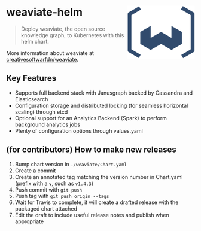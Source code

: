 # weaviate-helm <img alt='Weaviate logo' src='https://raw.githubusercontent.com/creativesoftwarefdn/weaviate/19de0956c69b66c5552447e84d016f4fe29d12c9/docs/assets/weaviate-logo.png' width='180' align='right' />

> Deploy weaviate, the open source knowledge graph, to Kubernetes with this
> helm chart.

More information about weaviate at [creativesoftwarfdn/weaviate](https://github.com/creativesoftwarefdn/weaviate).

## Key Features
- Supports full backend stack with Janusgraph backed by Cassandra and
  Elasticsearch
- Configuration storage and distributed locking (for seamless horizontal
  scaling) through etcd
- Optional support for an Analytics Backend (Spark) to perform background
  analytics jobs
- Plenty of configuration options through values.yaml

## (for contributors) How to make new releases

1. Bump chart version in `./weaviate/Chart.yaml`
1. Create a commit
1. Create an annotated tag matching the version number in Chart.yaml (prefix
   with a `v`, such as `v1.4.3`)
1. Push commit with `git push`
1. Push tag with `git push origin --tags`
1. Wait for Travis to complete, it will create a drafted release with the
   packaged chart attached
1. Edit the draft to include useful release notes and publish when appropriate
